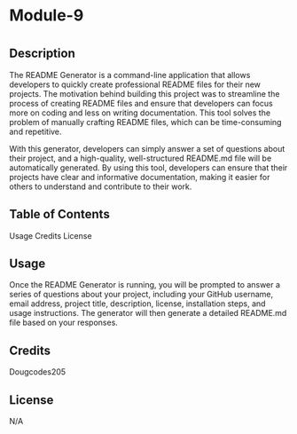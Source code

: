 # Module-9
# <Your-Project-Title>

## Description

The README Generator is a command-line application that allows developers to quickly create professional README files for their new projects. The motivation behind building this project was to streamline the process of creating README files and ensure that developers can focus more on coding and less on writing documentation. This tool solves the problem of manually crafting README files, which can be time-consuming and repetitive.

With this generator, developers can simply answer a set of questions about their project, and a high-quality, well-structured README.md file will be automatically generated. By using this tool, developers can ensure that their projects have clear and informative documentation, making it easier for others to understand and contribute to their work.

## Table of Contents 

Usage
Credits
License

## Usage

Once the README Generator is running, you will be prompted to answer a series of questions about your project, including your GitHub username, email address, project title, description, license, installation steps, and usage instructions. The generator will then generate a detailed README.md file based on your responses.

## Credits

Dougcodes205

## License

N/A
